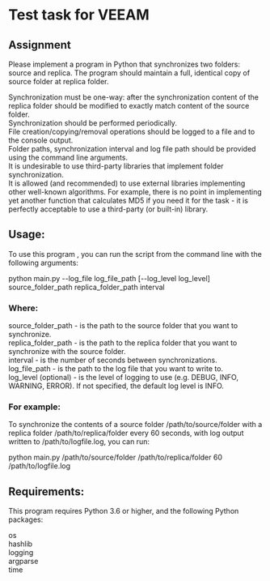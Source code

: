 # Test task for VEEAM

## Assignment
Please implement a program in Python that synchronizes two folders: source and replica.
The program should maintain a full, identical copy of source folder at replica folder.

Synchronization must be one-way: after the synchronization content of the
replica folder should be modified to exactly match content of the source
folder.\
Synchronization should be performed periodically.\
File creation/copying/removal operations should be logged to a file and to the
console output.\
Folder paths, synchronization interval and log file path should be provided
using the command line arguments.\
It is undesirable to use third-party libraries that implement folder
synchronization.\
It is allowed (and recommended) to use external libraries implementing other
well-known algorithms. For example, there is no point in implementing yet
another function that calculates MD5 if you need it for the task - it is
perfectly acceptable to use a third-party (or built-in) library.

## Usage:
To use this program , you can run the script from the command line with the following arguments:

python main.py --log_file log_file_path [--log_level log_level] source_folder_path replica_folder_path interval

### Where:

source_folder_path - is the path to the source folder that you want to synchronize.\
replica_folder_path - is the path to the replica folder that you want to synchronize with the source folder.\
interval - is the number of seconds between synchronizations.\
log_file_path - is the path to the log file that you want to write to.\
log_level (optional) - is the level of logging to use (e.g. DEBUG, INFO, WARNING, ERROR). If not specified, the default log level is INFO.

### For example:

To synchronize the contents of a source folder /path/to/source/folder with a replica folder /path/to/replica/folder every 60 seconds, with log output written to /path/to/logfile.log, you can run:

python main.py /path/to/source/folder /path/to/replica/folder 60 /path/to/logfile.log

## Requirements:

This program requires Python 3.6 or higher, and the following Python packages:

os\
hashlib\
logging\
argparse\
time